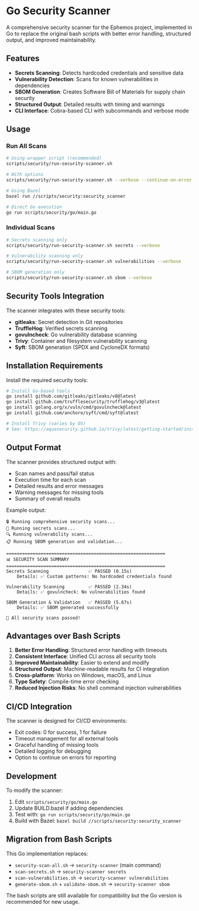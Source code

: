 # Go Security Scanner

A comprehensive security scanner for the Ephemos project, implemented in Go to replace the original bash scripts with better error handling, structured output, and improved maintainability.

## Features

- **Secrets Scanning**: Detects hardcoded credentials and sensitive data
- **Vulnerability Detection**: Scans for known vulnerabilities in dependencies
- **SBOM Generation**: Creates Software Bill of Materials for supply chain security
- **Structured Output**: Detailed results with timing and warnings
- **CLI Interface**: Cobra-based CLI with subcommands and verbose mode

## Usage

### Run All Scans
```bash
# Using wrapper script (recommended)
scripts/security/run-security-scanner.sh

# With options
scripts/security/run-security-scanner.sh --verbose --continue-on-error

# Using Bazel
bazel run //scripts/security:security_scanner

# Direct Go execution  
go run scripts/security/go/main.go
```

### Individual Scans
```bash
# Secrets scanning only
scripts/security/run-security-scanner.sh secrets --verbose

# Vulnerability scanning only  
scripts/security/run-security-scanner.sh vulnerabilities --verbose

# SBOM generation only
scripts/security/run-security-scanner.sh sbom --verbose
```

## Security Tools Integration

The scanner integrates with these security tools:

- **gitleaks**: Secret detection in Git repositories
- **TruffleHog**: Verified secrets scanning
- **govulncheck**: Go vulnerability database scanning
- **Trivy**: Container and filesystem vulnerability scanning
- **Syft**: SBOM generation (SPDX and CycloneDX formats)

## Installation Requirements

Install the required security tools:

```bash
# Install Go-based tools
go install github.com/gitleaks/gitleaks/v8@latest
go install github.com/trufflesecurity/trufflehog/v3@latest
go install golang.org/x/vuln/cmd/govulncheck@latest
go install github.com/anchore/syft/cmd/syft@latest

# Install Trivy (varies by OS)
# See: https://aquasecurity.github.io/trivy/latest/getting-started/installation/
```

## Output Format

The scanner provides structured output with:
- Scan names and pass/fail status
- Execution time for each scan
- Detailed results and error messages
- Warning messages for missing tools
- Summary of overall results

Example output:
```
🔒 Running comprehensive security scans...
📝 Running secrets scans...
🔍 Running vulnerability scans...
📋 Running SBOM generation and validation...

============================================================
📊 SECURITY SCAN SUMMARY
============================================================
Secrets Scanning               ✅ PASSED (0.15s)
    Details: ✅ Custom patterns: No hardcoded credentials found

Vulnerability Scanning         ✅ PASSED (2.34s)  
    Details: ✅ govulncheck: No vulnerabilities found

SBOM Generation & Validation   ✅ PASSED (5.67s)
    Details: ✅ SBOM generated successfully

🎉 All security scans passed!
```

## Advantages over Bash Scripts

1. **Better Error Handling**: Structured error handling with timeouts
2. **Consistent Interface**: Unified CLI across all security tools  
3. **Improved Maintainability**: Easier to extend and modify
4. **Structured Output**: Machine-readable results for CI integration
5. **Cross-platform**: Works on Windows, macOS, and Linux
6. **Type Safety**: Compile-time error checking
7. **Reduced Injection Risks**: No shell command injection vulnerabilities

## CI/CD Integration

The scanner is designed for CI/CD environments:

- Exit codes: 0 for success, 1 for failure
- Timeout management for all external tools
- Graceful handling of missing tools
- Detailed logging for debugging
- Option to continue on errors for reporting

## Development

To modify the scanner:

1. Edit `scripts/security/go/main.go`
2. Update BUILD.bazel if adding dependencies
3. Test with: `go run scripts/security/go/main.go`
4. Build with Bazel: `bazel build //scripts/security:security_scanner`

## Migration from Bash Scripts

This Go implementation replaces:

- `security-scan-all.sh` → `security-scanner` (main command)
- `scan-secrets.sh` → `security-scanner secrets` 
- `scan-vulnerabilities.sh` → `security-scanner vulnerabilities`
- `generate-sbom.sh` + `validate-sbom.sh` → `security-scanner sbom`

The bash scripts are still available for compatibility but the Go version is recommended for new usage.